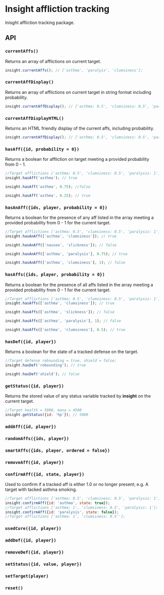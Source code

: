 # **Insight** affliction tracking

Inisght affliction tracking package.

## API

### `currentAffs()`

Returns an array of afflictions on current target.

```js
insight.currentAffs(); // ['asthma', 'paralyis', 'clumsiness'];

```
### `currentAffDisplay()`
Returns an array of afflictions on current target in string format including probability.

```js
insight.currentAffDisplay(); // ['asthma: 0.5', 'clumsiness: 0.5', 'paralysis: 1'];

```
### `currentAffDisplayHTML()`
Returns an HTML friendly display of the current affs, including probability.

```js
insight.currentAffDisplay(); // ['asthma: 0.5', 'clumsiness: 0.5', 'paralysis: 1'];

```
### `hasAff({id, probability = 0})`
Returns a boolean for affliction on target meeting a provided probability from 0 - 1.

```js
//Target afflictions ['asthma: 0.5', 'clumsiness: 0.5', 'paralysis: 1'];
insight.hasAff('asthma'); // true

insight.hasAff('asthma', 0.75); //false

insight.hasAff('asthma', 0.25); // true
```
### `hasAnAff({ids, player, probability = 0})`
Returns a boolean for the presence of any aff listed in the array meeting a provided probability from 0 - 1 for the current target.
```js
//Target afflictions ['asthma: 0.5', 'clumsiness: 0.5', 'paralysis: 1'];
insight.hasAnAff(['asthma', 'clumsiness']); // true

insight.hasAnAff(['nausea', 'slickness']); // false

insight.hasAnAff(['asthma', 'paralysis'], 0.75); // true

insight.hasAnAff(['asthma', 'clumsiness'], 1); // false
```
### `hasAffs({ids, player, probability = 0})`
Returns a boolean for the presence of all affs listed in the array meeting a provided probability from 0 - 1 for the current target.
```js
//Target afflictions ['asthma: 0.5', 'clumsiness: 0.5', 'paralysis: 1'];
insight.hasAffs(['asthma', 'clumsiness']); // true

insight.hasAffs(['asthma', 'slickness']); // false

insight.hasAffs(['asthma', 'paralysis'], 1); // false

insight.hasAffs(['asthma', 'clumsiness'], 0.5); // true
```
### `hasDef({id, player})`
Returns a boolean for the state of a tracked defense on the target.
```js
//Target defense rebounding = true, shield = false;
insight.hasDef('rebounding'); // true

insight.hasDef('shield'); // false
```
### `getStatus({id, player})`
Returns the stored value of any status variable tracked by **insight** on the current target.
```js
//Target health = 5000, mana = 4500
insight.getStatus({id: 'hp'}); // 5000
```
### `addAff({id, player})`
### `randomAffs({ids, player})`
### `smartAffs({ids, player, ordered = false})`
### `removeAff({id, player})`
### `confirmAff({id, state, player})`
Used to confirm if a tracked aff is either 1.0 or no longer present; e.g. A target with tacked asthma smoking.
```js
//Target afflictions ['asthma: 0.5', 'clumsiness: 0.5', 'paralysis: 1'];
insight.confirmAff({id: 'asthma', state: true});
//Target afflictions ['asthma: 1', 'clumsiness: 0.5', 'paralysis: 1'];
insight.confirmAff({id: 'paralysis', state: false});
//Target afflictions ['asthma: 1', 'clumsiness: 0.5''];
```
### `usedCure({id, player})`

### `addDef({id, player})`

### `removeDef({id, player})`

### `setStatus({id, value, player})`

### `setTarget(player)`

### `reset()`


